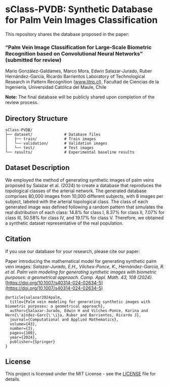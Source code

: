 # sClass-PVDB: Synthetic Database for Palm Vein Images Classification 

This repository shares the database proposed in the paper: 

### “Palm Vein Image Classification for Large-Scale Biometric Recognition based on Convolutional Neural Networks” (submitted for review)
Mario González-Galdames, Marco Mora, Edwin Salazar-Jurado, Ruber Hernández-García, Ricardo Barrientos
Laboratory of Technological Research in Pattern Recognition (www.litrp.cl), Facultad de Ciencias de la Ingeniería, Universidad Católica del Maule, Chile

**Note:** The final database will be publicly shared upon completion of the review process.


## Directory Structure

```
sClass-PVDB/
├── dataset/              # Database files
│   ├── train/            # Train images
│   └── validation/       # Validation images
│   └── test/             # Test images
└── results/              # Experimental baseline results
```

## Dataset Description

We employed the method of generating synthetic images of palm veins proposed by Salazar et al. (2024) to create a database that reproduces the topological classes of the arterial network. The generated database comprises 80,000 images from 10,000 different subjects, with 8 images per subject, labeled with the arterial topological class. The class of each generated image was defined following a random pattern that simulates the real distribution of each class: 14.8% for class I, 8.37% for class II, 7.07% for class III, 50.58% for class IV, and 19.17% for class V. Therefore, we obtained a synthetic dataset representative of the real population.

## Citation

If you use our database for your research, please cite our paper:

Paper introducing the mathematical model for generating synthetic palm vein images: _Salazar-Jurado, E.H., Vilches-Ponce, K., Hernández-García, R. et al. Palm vein modeling for generating synthetic images with biometric purposes: a geometrical approach. Comp. Appl. Math. 43, 108 (2024)._ [https://doi.org/10.1007/s40314-024-02634-5](https://doi.org/10.1007/s40314-024-02634-5)
```
@article{salazar2024palm,
  title={Palm vein modeling for generating synthetic images with biometric purposes: a geometrical approach},
  author={Salazar-Jurado, Edwin H and Vilches-Ponce, Karina and Hern{\'a}ndez-Garc{\'\i}a, Ruber and Barrientos, Ricardo J},
  journal={Computational and Applied Mathematics},
  volume={43},
  number={3},
  pages={108},
  year={2024},
  publisher={Springer}
}
```


## License

This project is licensed under the MIT License - see the [LICENSE](LICENSE) file for details. 
